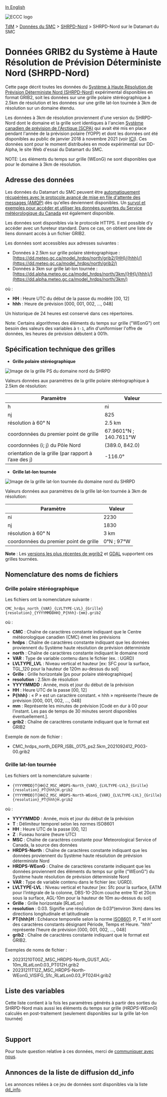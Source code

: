 [In English](readme_hrdps-north-datamart_en.md)

![ECCC logo](../../img_eccc-logo.png)

[TdM](../../readme_fr.md) > [Données du SMC](../readme_fr.md) > [SHRPD-Nord](readme_hrdps-north_fr.md) > SHRPD-Nord sur le Datamart du SMC

# Données GRIB2 du Système à Haute Résolution de Prévision Déterministe Nord (SHRPD-Nord)

Cette page décrit toutes les données du [Système à Haute Résolution de Prévision Déterministe Nord (SHRPD-Nord)](readme_hrdps-north_fr.md) expérimental disponibles en format GRIB2, soit les données sur une grille polaire stéréographique à 2.5km de résolution et les données sur une grille lat-lon tournée à 3km de résolution sur un domaine étendu.

Les données à 3km de résolution proviennent d'une version du SHRPD-Nord dont le domaine et la grille sont identiques à l'ancien [Système canadien de prévision de l'Arctique (SCPA)](https://eccc-msc.github.io/open-data/msc-data/nwp_caps/readme_caps_fr/) qui avait été mis en place pendant l'année de la prévision polaire (YOPP) et dont les données ont été disponibles au public de janvier 2018 à novembre 2021 (voir [ICI](https://comm.collab.science.gc.ca/mailman3/hyperkitty/list/dd_info@comm.collab.science.gc.ca/message/A2FYFAQCCJKQNGX7DOPO6QMC6VHAPG3R/)). Ces données sont pour le moment distribuées en mode expérimental sur DD-Alpha, le site Web d'essai du Datamart du SMC.

NOTE: Les éléments du temps sur grille (WEonG) ne sont disponibles que pour le domaine à 3km de résolution.

## Adresse des données 

Les données du Datamart du SMC peuvent être [automatiquement récupérées avec le protocole avancé de mise en file d'attente des messages (AMQP)](../../msc-datamart/amqp_fr.md) dès qu'elles deviennent disponibles. Un [survol et exemples pour accéder et utiliser les données ouvertes du Service météorologique du Canada](../../usage/readme_fr.md) est également disponible.

Les données sont disponibles via le protocole HTTPS. Il est possible d’y accéder avec un fureteur standard. Dans ce cas, on obtient une liste de liens donnant accès à un fichier GRIB2.

Les données sont accessibles aux adresses suivantes :

* Données à 2.5km sur grille polaire stéréographique : [https://dd.meteo.gc.ca/model_hrdps/north/grib2/{HH}/{hhh}/](https://dd.meteo.gc.ca/model_hrdps/north/grib2/)
* Données à 3km sur grille lat-lon tournée : [https://dd.alpha.meteo.gc.ca/model_hrdps/north/3km/{HH}/{hhh}/](https://dd.alpha.meteo.gc.ca/model_hrdps/north/3km/)

où :

* __HH__ : Heure UTC du début de la passe du modèle [00, 12] 
* __hhh__ : Heure de prévision [000, 001, 002, ..., 048]

Un historique de 24 heures est conservé dans ces répertoires.

Note: Certains algorithmes des éléments du temps sur grille ("WEonG") ont besoin des valeurs des variables à `t-1`, afin d'uniformiser l'offre de données, les heures de prévision débutent à 001h.

## Spécification technique des grilles 

* __Grille polaire stéréographique__

![Image de la grille PS du domaine nord du SHRPD](https://collaboration.cmc.ec.gc.ca/cmc/cmos/public_doc/msc-data/nwp_hrdps/grillePS_hrdps-north.png)

Valeurs données aux paramètres de la grille polaire stéréographique à 2.5km de résolution:

| Paramètre | Valeur |
| ------ | ------ |
h| ni | 1465 |
| nj | 825 | 
| résolution à 60° N | 2.5 km |
| coordonnées du premier point de grille | 67.9601°N ; 140.7611°W |
| coordonnées (i; j) du Pôle Nord | (389.0, 842.0) |
| orientation de la grille (par rapport à l’axe des j) | -116.0° |

* __Grille lat-lon tournée__

![Image de la grille lat-lon tournée du domaine nord du SHRPD](https://collaboration.cmc.ec.gc.ca/cmc/cmos/public_doc/msc-data/nwp_hrdps/grilleRLatLon_hrdps-north.png)

Valeurs données aux paramètres de la grille lat-lon tournée à 3km de résolution:

| Paramètre | Valeur |
| ------ | ------ |
| ni | 2230 |
| nj | 1830 | 
| résolution à 60° N | 3 km |
| coordonnées du premier point de grille | 0°N ; 97°W |

__Note__ : Les [versions les plus récentes de wgrib2](https://www.cpc.ncep.noaa.gov/products/wesley/wgrib2/update_2.0.8.html) et [GDAL](https://gdal.org/) supportent ces grilles tournées. 

## Nomenclature des noms de fichiers

### Grille polaire stéréographique

Les fichiers ont la nomenclature suivante :

`CMC_hrdps_north_{VAR}_{LVLTYPE-LVL}_{Grille}{resolution}_{YYYYMMDDHH}_P{hhh}-{mm}.grib2`

où :

* __CMC__ : Chaîne de caractères constante indiquant que le Centre météorologique canadien (CMC) émet les prévisions
* __hrdps__ : Chaîne de caractères constante indiquant que les données proviennent du Système haute résolution de prévision déterministe
* __north__ : Chaîne de caractères constante indiquant le domaine nord
* __VAR__ : Type de variable contenu dans le fichier (ex. : UGRD)
* __LVLTYPE_LVL__ : Niveau vertical et hauteur [ex: SFC pour la surface, TGL_120 pour la hauteur de 120m au-dessus du sol]
* __Grille__ : Grille horizontale [ps pour polaire stéréographique]
* __resolution__ : 2.5km de résolution
* __YYYYMMDD__ : Année, mois et jour du début de la prévision
* __HH__ : Heure UTC de la passe [00, 12]
* __P{hhh}__ : « P » est un caractère constant. « hhh » représente l’heure de prévision [000, 001, 002, ..., 048]
* __mm__ : Représente les minutes de prévision [Codé en dur à 00 pour l’instant. Les pas de temps de 30 minutes seront disponibles éventuellement.].
* __grib2__ : Chaîne de caractères constante indiquant que le format est GRIB2

Exemple de nom de fichier :

* CMC_hrdps_north_DEPR_ISBL_0175_ps2.5km_2021092412_P003-00.grib2

### Grille lat-lon tournée

Les fichiers ont la nomenclature suivante :

* `{YYYYMMDD}T{HH}Z_MSC_HRDPS-North_{VAR}_{LVLTYPE-LVL}_{Grille}{resolution}_PT{hhh}H.grib2`
* `{YYYYMMDD}T{HH}Z_MSC_HRDPS-North-WEonG_{VAR}_{LVLTYPE-LVL}_{Grille}{resolution}_PT{hhh}H.grib2`

où :

* __YYYYMMDD__ : Année, mois et jour du début de la prévision
* __T__ : Délimiteur temporel selon les normes ISO8601
* __HH__ : Heure UTC de la passe [00, 12]
* __Z__ : Fuseau horaire (heure UTC)
* __MSC__ : Chaîne de caractères constante pour Meteorological Service of Canada, la source des données
* __HRDPS-North__ : Chaîne de caractères constante indiquant que les données proviennent du Système haute résolution de prévision déterministe Nord
* __HRDPS-WEonG__ : Chaîne de caractères constante indiquant que les données proviennent des éléments du temps sur grille ("WEonG") du Système haute résolution de prévision déterministe Nord
* __VAR__ : Type de variable contenu dans le fichier (ex: UGRD).
* __LVLTYPE-LVL__ : Niveau vertical et hauteur [ex: Sfc pour la surface, EATM pour l’intégrale de la colonne, DBS-10-20cm couche entre 10 et 20cm sous la surface, AGL-10m pour la hauteur de 10m au-dessus du sol]
* __Grille__ : Grille horizontale [RLatLon]
* __resolution__ : 0.03. Signifie une résolution de 0.03°(environ 3km) dans les directions longitudinale et latitudinale
* __PT{hhh}H__ : Echéance temporelle selon la norme [ISO8601](https://en.wikipedia.org/wiki/ISO_8601). P, T et H sont des caractères constants désignant Période, Temps et Heure. "hhh" représente l’heure de prévision [000, 001, 002, ..., 048]
* __grib2__ : Chaîne de caractères constante indiquant que le format est GRIB2.

Exemples de noms de fichier :

* 20231210T00Z_MSC_HRDPS-North_GUST_AGL-10m_RLatLon0.03_PT012H.grib2
* 20231211T12Z_MSC_HRDPS-North-WEonG_VISIFG_Sfc_RLatLon0.03_PT024H.grib2

## Liste des variables

Cette liste contient à la fois les paramètres générés à partir des sorties du SHRPD-Nord mais aussi les éléments du temps sur grille (*HRDPS-WEonG*) calculés en post-traitement (seulement disponibles sur la grille lat-lon tournée)

<table id="csv-table" class="display"></table>

<link href="https://cdn.jsdelivr.net/npm/simple-datatables@latest/dist/style.css" rel="stylesheet" type="text/css">
<script src="https://cdn.jsdelivr.net/npm/simple-datatables@latest"></script>
<script src="../../../js/variables_datatable.js" type="text/javascript"></script>
<script>
  loadTable("csv-table", "../../../assets/csv/HRDPS-North_Variables-List_fr.csv");
</script>

## Support

Pour toute question relative à ces données, merci de [communiquer avec nous](https://meteo.gc.ca/mainmenu/contact_us_f.html).

## Annonces de la liste de diffusion dd_info 

Les annonces reliées à ce jeu de données sont disponibles via la liste [dd_info](https://comm.collab.science.gc.ca/mailman3/postorius/lists/dd_info/).




